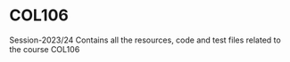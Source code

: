 # COL106 
Session-2023/24
Contains all the resources, code and test files related to the course COL106
